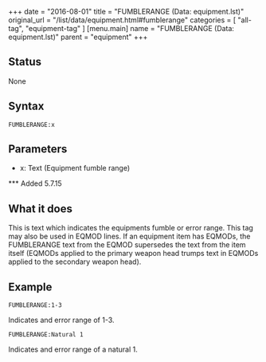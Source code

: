 +++
date = "2016-08-01"
title = "FUMBLERANGE (Data: equipment.lst)"
original_url = "/list/data/equipment.html#fumblerange"
categories = [ "all-tag", "equipment-tag" ]
[menu.main]
    name = "FUMBLERANGE (Data: equipment.lst)"
    parent = "equipment"
+++

## Status

None

## Syntax

`FUMBLERANGE:x`

## Parameters

-   x: Text (Equipment fumble range)



<span id="fumblerange"></span> \*\*\* Added 5.7.15

What it does
------------

This is text which indicates the equipments fumble or error range. This
tag may also be used in EQMOD lines. If an equipment item has EQMODs,
the FUMBLERANGE text from the EQMOD supersedes the text from the item
itself (EQMODs applied to the primary weapon head trumps text in EQMODs
applied to the secondary weapon head).

Example
-------

`FUMBLERANGE:1-3`

Indicates and error range of 1-3.

`FUMBLERANGE:Natural 1`

Indicates and error range of a natural 1.

